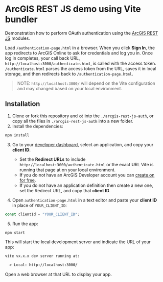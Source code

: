 # ArcGIS REST JS demo using Vite bundler

Demonstration how to perform OAuth authentication using the [ArcGIS REST JS](https://developers.arcgis.com/arcgis-rest-js/) modules.

Load `/authentication-page.html` in a browser. When you click **Sign In**, the app redirects to ArcGIS Online to ask for credentials and log you in. Once log in completes, your call back URL, `http://localhost:3000/authenticate.html`, is called with the access token. `/authenticate.html` parses the access token from the URL, saves it in local storage, and then redirects back to `/authentication-page.html`.

> NOTE: `http://localhost:3000/` will depend on the Vite configuration and may changed based on your local environment.

## Installation

1. Clone or fork this repository and `cd` into the `./arcgis-rest-js-auth`, or copy all the files in `./arcgis-rest-js-auth` into a new folder.
2. Install the dependencies:

```bash
npm install
```

3. Go to your [developer dashboard](https://developers.arcgis.com/applications), select an application, and copy your **client ID**.
    - Set the **Redirect URLs** to include `http://localhost:3000/authenticate.html` or the exact URL Vite is running that page at on your local environment.
    - If you do not have an ArcGIS Developer account you can [create on for free](https://developers.arcgis.com/sign-up).
    - If you do not have an application definition then create a new one, set the Redirect URL, and copy that **client ID**.

4. Open `authentication-page.html` in a text editor and paste your **client ID** in place of `YOUR_CLIENT_ID`:

```javascript
const clientId = "YOUR_CLIENT_ID";
```

5. Run the app:

```bash
npm start
```

This will start the local development server and indicate the URL of your app:

```txt
vite vx.x.x dev server running at:

  > Local: http://localhost:3000/
```

Open a web browser at that URL to display your app.
